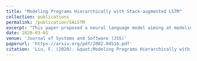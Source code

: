 ```yaml
---
title: "Modeling Programs Hierarchically with Stack-augmented LSTM"
collection: publications
permalink: /publication/SALSTM
excerpt: "This paper proposed a neural language model aiming at modeling the hierarchical structure of the programs, which strengthens the LSTM network with a stack to store and restore the contextual information depending on the program's structure."
date: 2020-03-01
venue: 'Journal of Systems and Software (JSS)'
paperurl: 'https://arxiv.org/pdf/2002.04516.pdf'
citation: 'Liu, F. (2020). &quot;Modeling Programs Hierarchically with Stack-augmented LSTM.&quot; <i>Journal of Systems and Software. 2020</i>).'
---
```

